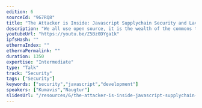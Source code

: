 ```yaml
---
edition: 6
sourceId: "9G7RQ8"
title: "The Attacker is Inside: Javascript Supplychain Security and LavaMoat"
description: "We all use open source, it is the wealth of the commons that forms the foundations we all build on. While this is incredibly empowering, we may be inviting the devil to dine with us. This talk examines software supplychain attacks in the javascript and crypto ecosystems and how to keep your app, wallet, and users safe. We'll look at the free and opensource tool LavaMoat that protects MetaMask."
youtubeUrl: "https://youtu.be/Z5Bz0DYga1k"
ipfsHash: ""
ethernaIndex: ""
ethernaPermalink: ""
duration: 1350
expertise: "Intermediate"
type: "Talk"
track: "Security"
tags: ["Security"]
keywords: ["security","javascript","development"]
speakers: ["Kumavis","Naugtur"]
slidesUrl: "/resources/6/the-attacker-is-inside-javascript-supplychain-security-and-lavamoat.pdf"
---
```

